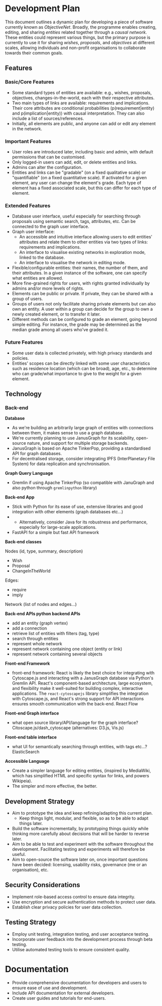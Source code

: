 # Development Plan

This document outlines a dynamic plan for developing a piece of software currently known as *ObjectiveNet*. Broadly, the programme enables creating, editing, and sharing *entities* related together through a *causal network*. These entities could represent various things, but the primary purpose is currently to use it for sharing *wishes*, *proposals*, and *objectives* at different scales, allowing individuals and non-profit organisations to collaborate towards their common goals.

## Features

### Basic/Core Features
- Some standard types of entities are available: e.g., wishes, proposals, objectives, changes-in-the-world, each with their respective attributes.
- Two main types of links are available: requirements and implications. Their core attributes are conditional probabilities (p(requirement|entity) and p(implication|entity)) with causal interpretation. They can also include a list of sources/references.
- Initially, all elements are public, and anyone can add or edit any element in the network.

### Important Features
- User roles are introduced later, including basic and admin, with default permissions that can be customised.
- Only logged-in users can add, edit, or delete entities and links.
- Admins can alter the configuration.
- Entities and links can be "gradable" (on a fixed qualitative scale) or "quantifiable" (on a fixed quantitative scale). If activated for a given element, any user can change the element's grade. Each type of element has a fixed associated scale, but this can differ for each type of element.

### Extended Features
- Database user interface, useful especially for searching through proposals using semantic search, tags, attributes, etc. Can be connected to the graph user interface.
- Graph user interface:
  - An accessible and intuitive interface allowing users to edit entities' attributes and relate them to other entities via two types of links: requirements and implications.
  - An interface to visualise existing networks in exploration mode, linked to the database.
  - An interface to visualise the network in editing mode.
- Flexible/configurable entities: their names, the number of them, and their attributes. In a given instance of the software, one can specify what entities are allowed.
- More fine-grained rights for users, with rights granted individually by admins and/or more levels of rights.
- Elements can be public or private. If private, they can be shared with a group of users.
- Groups of users not only facilitate sharing private elements but can also own an entity. A user within a group can decide for the group to own a newly created element, or to transfer it later.
- Different methods can be configured to grade an element, going beyond simple editing. For instance, the grade may be determined as the median grade among all users who've graded it.

### Future Features
- Some user data is collected privately, with high privacy standards and policies.
- Entities' scopes can be directly linked with some user characteristics such as residence location (which can be broad), age, etc., to determine who can grade/what importance to give to the weight for a given element.

## Technology

### Back-end

**Database**
- As we're building an arbitrarily large graph of entities with connections between them, it makes sense to use a graph database.
- We're currently planning to use JanusGraph for its scalability, open-source nature, and support for multiple storage backends.
- JanusGraph is based on Apache TinkerPop, providing a standardised API for graph databases.
- For decentralised storage, consider integrating IPFS (InterPlanetary File System) for data replication and synchronisation.

**Graph Query Language**
- Gremlin if using Apache TinkerPop (so compatible with JanuGraph and also python through `gremlinpython` library)


**Back-end App**

- Stick with Python for its ease of use, extensive libraries and good integration with other elements (graph databases etc...)
- - Alternatively, consider Java for its robustness and performance, especially for large-scale applications.
- FastAPI for a simple but fast API framework

**Back-end classes**

Nodes (id, type, summary, description)
  - Wish
  - Proposal
  - ChangeInTheWorld

Edges:
  - require
  - imply

Network (list of nodes and edges...)


**Back-end APIs python backend APIs**
  - add an entity (graph vertex)
  - add a connection
  - retrieve list of entities with filters (tag, type)
  - search through entities
  - represent whole network
  - represent network containing one object (entity or link)
  - represent network containing several objects


**Front-end Framework**

- front-end framework: React  is likely the best choice for integrating with Cytoscape.js and interacting with a JanusGraph database via Python's Gremlin API. React's component-based architecture, large ecosystem, and flexibility make it well-suited for building complex, interactive applications.
The `react-cytoscapejs` library simplifies the integration with Cytoscape.js, and React's strong support for API interactions ensures smooth communication with the back-end.
React Flow

**Front-end Graph interface**
- what open source library/API/language for the graph interface? Citoscape.js/dash_cytoscape (alternatives: D3.js, Vis.js)

**Front-end table interface**
- what UI for semantically searching through entities, with tags etc...?  ElasticSearch

**Accessible Language**
- Create a simpler language for editing entities, (inspired by MediaWiki, which has simplified HTML and specific syntax for links, and powers Wikipeia).
- The simpler and more effective, the better.


## Development Strategy

- Aim to prototype the idea and keep refining/adapting this current plan.
  - Keep things light, modular, and flexible, so as to be able to adapt things later.
- Build the software incrementally, by prototyping things quickly while thinking more carefully about decisions that will be harder to reverse later.
- Aim to be able to test and experiment with the software throughout the development. Facilitating testing and experiments will therefore be useful.
- Aim to open-source the software later on, once important questions have been decided: licensing, usability risks, governance (me or an organisation), etc.

## Security Considerations
- Implement role-based access control to ensure data integrity.
- Use encryption and secure authentication methods to protect user data.
- Establish clear privacy policies for user data collection.

## Testing Strategy
- Employ unit testing, integration testing, and user acceptance testing.
- Incorporate user feedback into the development process through beta testing.
- Utilise automated testing tools to ensure consistent quality.

# Documentation
- Provide comprehensive documentation for developers and users to ensure ease of use and development.
- Include API documentation for external developers.
- Create user guides and tutorials for end-users.
